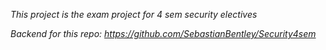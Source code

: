 *This project is the exam project for 4 sem security electives*

*Backend for this repo: https://github.com/SebastianBentley/Security4sem*
